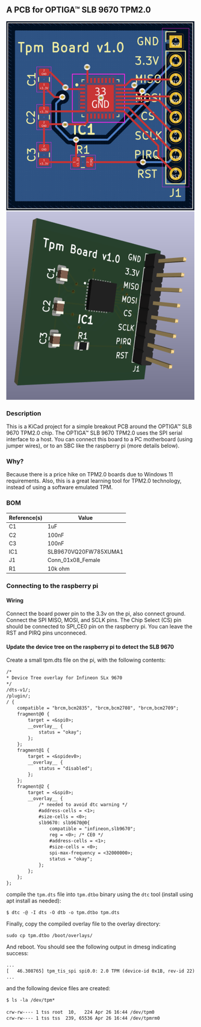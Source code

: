 ## A PCB for OPTIGA™ SLB 9670 TPM2.0

<img src="assets/pcb_2d.PNG" width="500">
<img src="assets/pcb_3d.PNG" width="500">

### Description

This is a KiCad project for a simple breakout PCB around the OPTIGA™ SLB 9670 TPM2.0 chip. The OPTIGA™ SLB 9670 TPM2.0 uses the SPI serial interface to a host. You can connect this board to a PC motherboard (using jumper wires), or to an SBC like the raspberry pi (more details below).

### Why?

Because there is a price hike on TPM2.0 boards due to Windows 11 requirements. Also, this is a great learning tool for TPM2.0 technology, instead of using a software emulated TPM.

### BOM

Reference(s) | Value
---|---
C1 | 1uF
C2 | 100nF
C3 | 100nF
IC1 | SLB9670VQ20FW785XUMA1
J1 | Conn_01x08_Female
R1 | 10k ohm

### Connecting to the raspberry pi

#### Wiring
Connect the board power pin to the 3.3v on the pi, also connect ground. Connect the SPI MISO, MOSI, and SCLK pins. The Chip Select (CS) pin should be connected to SPI_CE0 pin on the raspberry pi. You can leave the RST and PIRQ pins unconneced.

#### Update the device tree on the raspberry pi to detect the SLB 9670

Create a small tpm.dts file on the pi, with the following contents:

```
/*
* Device Tree overlay for Infineon SLx 9670
*/
/dts-v1/;
/plugin/;
/ {
	compatible = "brcm,bcm2835", "brcm,bcm2708", "brcm,bcm2709";
	fragment@0 {
		target = <&spi0>;
		__overlay__ {
			status = "okay";
		};
	};
	fragment@1 {
		target = <&spidev0>;
		__overlay__ {
			status = "disabled";
		};
	};
	fragment@2 {
		target = <&spi0>;
		__overlay__ {
			/* needed to avoid dtc warning */
			#address-cells = <1>;
			#size-cells = <0>;
			slb9670: slb9670@0{
				compatible = "infineon,slb9670";
				reg = <0>; /* CE0 */
				#address-cells = <1>;
				#size-cells = <0>;
				spi-max-frequency = <32000000>;
				status = "okay";
			};
		};
	};
};
```

compile the `tpm.dts` file into `tpm.dtbo` binary using the `dtc` tool (install using apt install as needed):   
```
$ dtc -@ -I dts -O dtb -o tpm.dtbo tpm.dts
```

Finally, copy the compiled overlay file to the overlay directory:
```
sudo cp tpm.dtbo /boot/overlays/
```

And reboot. You should see the following output in dmesg indicating success:
```
...
[   46.308765] tpm_tis_spi spi0.0: 2.0 TPM (device-id 0x1B, rev-id 22)
...
```
and the following device files are created:
```
$ ls -la /dev/tpm*

crw-rw---- 1 tss root  10,   224 Apr 26 16:44 /dev/tpm0
crw-rw---- 1 tss tss  239, 65536 Apr 26 16:44 /dev/tpmrm0
```
